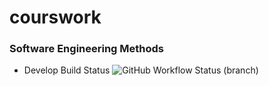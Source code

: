 # courswork


### Software Engineering Methods

* Develop Build Status ![GitHub Workflow Status (branch)](https://img.shields.io/github/workflow/status/AliMorabih/courswork/HelloWorld-App/develop)
